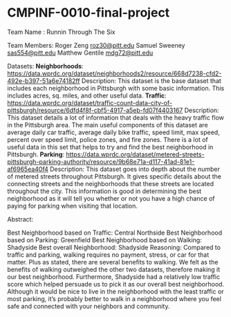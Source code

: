 # CMPINF-0010-final-project

Team Name : Runnin Through The Six

Team Members: Roger Zeng        roz30@pitt.edu
              Samuel Sweeney    sas554@pitt.edu
              Matthew Gentile   mdg72@pitt.edu
              
Datasets:
         **Neighborhoods**: https://data.wprdc.org/dataset/neighborhoods2/resource/668d7238-cfd2-492e-b397-51a6e74182ff
              Description: This dataset is the base dataset that includes each neighborhood in Pittsburgh with some basic information. This includes acres, sq.                                miles, and other useful data.
          **Traffic**: https://data.wprdc.org/dataset/traffic-count-data-city-of-pittsburgh/resource/6dfd4f8f-cbf5-4917-a5eb-fd07f4403167
              Description: This dataset details a lot of information that deals with the heavy traffic flow in the Pittsburgh area. The main useful components of                              this dataset are average daily car traffic, average daily bike traffic, speed limit, max speed, percent over speed limit, police zones,                              and fire zones. There is a lot of useful data in this set that helps to try and find the best neighborhood in Pittsburgh. 
          **Parking**: https://data.wprdc.org/dataset/metered-streets-pittsburgh-parking-authority/resource/9b68e71a-d117-41ad-81e1-af6965ea40f4
              Description: This dataset goes into depth about the number of metered streets throughout Pittsburgh. It gives specific details about the connecting streets and the                 neighborhoods that these streets are located throughout the city. This information is good in determining the best neighborhood as it will tell you whether or not                 you have a high chance of paying for parking when visiting that location. 
          
Abstract: 
          
Best Neighborhood based on Traffic: Central Northside
Best Neighborhood based on Parking: Greenfield
Best Neighborhood based on Walking: Shadyside
Best overall Neighborhood: Shadyside 
Reasoning: Compared to traffic and parking, walking requires no payment, stress, or car for that matter. Plus as stated, there are several benefits to walking. We felt as the benefits of walking outweighed the other two datasets, therefore making it our best neighborhood. Furthermore, Shadyside had a relatively low traffic score which helped persuade us to pick it as our overall best neighborhood. Although it would be nice to live in the neighborhood with the least traffic or most parking, it’s probably better to walk in a neighborhood where you feel safe and connected with your neighbors and community. 
